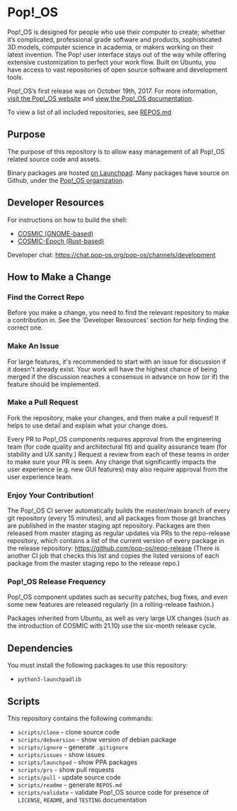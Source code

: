 # Pop!\_OS

Pop!\_OS is designed for people who use their computer to create; whether it’s complicated, professional grade software and products, sophisticated 3D models, computer science in academia, or makers working on their latest invention. The Pop! user interface stays out of the way while offering extensive customization to perfect your work flow. Built on Ubuntu, you have access to vast repositories of open source software and development tools.

Pop!\_OS’s first release was on October 19th, 2017. For more information, [visit the Pop!\_OS website](https://system76.com/pop) and [view the Pop!\_OS documentation](https://pop.system76.com/docs/).

To view a list of all included repositories, see [REPOS.md](./REPOS.md)

## Purpose

The purpose of this repository is to allow easy management of all Pop!\_OS related source code and assets.

Binary packages are hosted [on Launchpad](https://launchpad.net/~system76/+archive/ubuntu/pop/+packages). Many packages have source on Github, under the [Pop!\_OS organization](https://github.com/pop-os).

## Developer Resources

For instructions on how to build the shell:

* [COSMIC (GNOME-based)](https://github.com/pop-os/cosmic)
* [COSMIC-Epoch (Rust-based)](https://github.com/pop-os/cosmic-epoch)
 
Developer chat: https://chat.pop-os.org/pop-os/channels/development

## How to Make a Change

### Find the Correct Repo

Before you make a change, you need to find the relevant repository to make a contribution in. See the 'Developer Resources' section for help finding the correct one. 

### Make An Issue

For large features, it's recommended to start with an issue for discussion if it doesn't already exist. Your work will have the highest chance of being merged if the discussion reaches a consensus in advance on how (or if) the feature should be implemented.

### Make a Pull Request

Fork the repository, make your changes, and then make a pull request! It helps to use detail and explain what your change does. 

Every PR to Pop!_OS components requires approval from the engineering team (for code quality and architectural fit) and quality assurance team (for stability and UX sanity.) Request a review from each of these teams in order to make sure your PR is seen. Any change that significantly impacts the user experience (e.g. new GUI features) may also require approval from the user experience team. 

### Enjoy Your Contribution!

The Pop!_OS CI server automatically builds the master/main branch of every git repository (every 15 minutes), and all packages from those git branches are published in the master staging apt repository. Packages are then released from master staging as regular updates via PRs to the repo-release repository, which contains a list of the current version of every package in the release repository: https://github.com/pop-os/repo-release (There is another CI job that checks this list and copies the listed versions of each package from the master staging repo to the release repo.)

### Pop!_OS Release Frequency

Pop!_OS component updates such as security patches, bug fixes, and even some new features are released regularly (in a rolling-release fashion.)

Packages inherited from Ubuntu, as well as very large UX changes (such as the introduction of COSMIC with 21.10) use the six-month release cycle.

## Dependencies

You must install the following packages to use this repository:

- `python3-launchpadlib`

## Scripts

This repository contains the following commands:

- `scripts/clone` - clone source code
- `scripts/debversion` - show version of debian package
- `scripts/ignore` - generate `.gitignore`
- `scripts/issues` - show issues
- `scripts/launchpad` - show PPA packages
- `scripts/prs` - show pull requests
- `scripts/pull` - update source code
- `scripts/readme` - generate `REPOS.md`
- `scripts/validate` - validate Pop!\_OS source code for presence of `LICENSE`, `README`, and `TESTING` documentation
